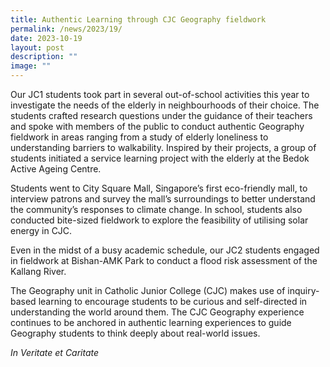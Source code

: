 ```yaml
---
title: Authentic Learning through CJC Geography fieldwork
permalink: /news/2023/19/
date: 2023-10-19
layout: post
description: ""
image: ""
---
```


Our JC1 students took part in several out-of-school activities this year to investigate the needs of the elderly in neighbourhoods of their choice. The students crafted research questions under the guidance of their teachers and spoke with members of the public to conduct authentic Geography fieldwork in areas ranging from a study of elderly loneliness to understanding barriers to walkability. Inspired by their projects, a group of students initiated a service learning project with the elderly at the Bedok Active Ageing Centre.

Students went to City Square Mall, Singapore’s first eco-friendly mall, to interview patrons and survey the mall’s surroundings to better understand the community’s responses to climate change. In school, students also conducted bite-sized fieldwork to explore the feasibility of utilising solar energy in CJC.

Even in the midst of a busy academic schedule, our JC2 students engaged in fieldwork at Bishan-AMK Park to conduct a flood risk assessment of the Kallang River.

The Geography unit in Catholic Junior College (CJC) makes use of inquiry-based learning to encourage students to be curious and self-directed in understanding the world around them. The CJC Geography experience continues to be anchored in authentic learning experiences to guide Geography students to think deeply about real-world issues.

_In Veritate et Caritate_